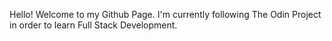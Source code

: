 Hello!
Welcome to my Github Page. I'm currently following The Odin Project in order to learn Full Stack Development.
